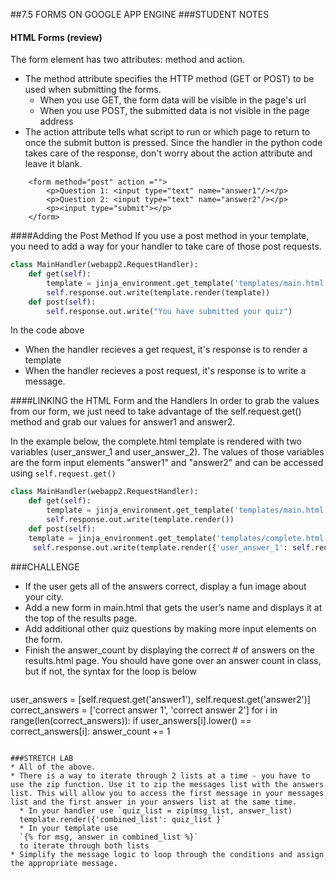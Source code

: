 ##7.5 FORMS ON GOOGLE APP ENGINE
###STUDENT NOTES
#### HTML Forms (review)

The form element has two attributes: method and action.
* The method attribute specifies the HTTP method (GET or POST) to be used when submitting the forms. 
  * When you use GET, the form data will be visible in the page's url
  * When you use POST, the submitted data is not visible in the page address
* The action attribute tells what script to run or which page to return to once the submit button is pressed. Since the handler in the python code takes care of the response, don't worry about the action attribute and leave it blank. 

```
	<form method="post" action ="">
		<p>Question 1: <input type="text" name="answer1"/></p>
		<p>Question 2: <input type="text" name="answer2"/></p>
		<p><input type="submit"></p>
	</form>
```


####Adding the  Post Method
If you use a post method in your template, you need to add a way for your handler to take care of those post requests.


```python
class MainHandler(webapp2.RequestHandler):
    def get(self):
    	template = jinja_environment.get_template('templates/main.html')
    	self.response.out.write(template.render(template))
    def post(self):
    	self.response.out.write("You have submitted your quiz")
```
In the code above
* When the handler recieves a get request, it's response is to render a template
* When the handler recieves a post request, it's response is to write a message. 

####LINKING the HTML Form and the Handlers
In order to grab the values from our form, we just need to take advantage of the self.request.get() method and grab our values for answer1 and answer2.

In the example below, the complete.html template is rendered with two variables (user_answer_1 and user_answer_2). The values of those variables are the form input elements "answer1" and "answer2" and can be accessed using `self.request.get()`

```python
class MainHandler(webapp2.RequestHandler):
    def get(self):
    	template = jinja_environment.get_template('templates/main.html')
    	self.response.out.write(template.render())
    def post(self):
    template = jinja_environment.get_template('templates/complete.html')
     self.response.out.write(template.render({'user_answer_1': self.request.get(answer1), 'user_answer_2': self.request.get(answer2)}))
```    		
###CHALLENGE
* If the user gets all of the answers correct, display a fun image about your city.
* Add a new form in main.html that gets the user’s name and displays it at the top of the results page.
* Add additional other quiz questions by making more input elements on  the form. 
*  Finish the answer_count by displaying the correct # of answers on the results.html page. You should have gone over an answer count in class, but if not, the syntax for the loop is below
  
> ```
user_answers = [self.request.get('answer1'), self.request.get('answer2')]
    	correct_answers = ['correct answer 1', 'correct answer 2']
for i in range(len(correct_answers)):
	    	if user_answers[i].lower() == correct_answers[i]:
	    		answer_count += 1
```

###STRETCH LAB 
* All of the above. 
* There is a way to iterate through 2 lists at a time - you have to use the zip function. Use it to zip the messages list with the answers list. This will allow you to access the first message in your messages list and the first answer in your answers list at the same time.
  * In your handler use `quiz_list = zip(msg_list, answer_list) 
  template.render({'combined_list': quiz_list }`
  * In your template use
  `{% for msg, answer in combined_list %}`
  to iterate through both lists
* Simplify the message logic to loop through the conditions and assign the appropriate message. 
